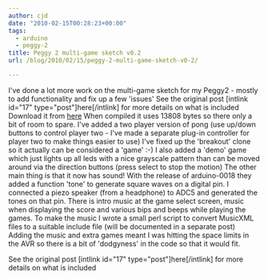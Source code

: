 ```yaml
---
author: cjd
date: "2010-02-15T00:28:23+00:00"
tags:
  - arduino
  - peggy-2
title: Peggy 2 multi-game sketch v0.2
url: /blog/2010/02/15/peggy-2-multi-game-sketch-v0-2/

---
```

I've done a lot more work on the multi-game sketch for my Peggy2 - mostly to add functionality and fix up a few 'issues'
See the original post \[intlink id="17" type="post"\]here\[/intlink\] for more details on what is included
Download it from [here](/files/arduino/peggy2_games_0.2.zip) When compiled it uses 13808 bytes so there only a bit of room to spare.
I've added a two player version of pong (use up/down buttons to control player two - I've made a separate plug-in controller for player two to make things easier to use)
I've fixed up the 'breakout' clone so it actually can be considered a 'game' :-)
I also added a 'demo' game which just lights up all leds with a nice grayscale pattern than can be moved around via the direction buttons (press select to stop the motion)
The other main thing is that it now has sound!
With the release of arduino-0018 they added a function 'tone' to generate square waves on a digital pin. I connected a piezo speaker (from a headphone) to ADC5 and generated the tones on that pin.
There is intro music at the game select screen, music when displaying the score and various bips and beeps while playing the games.
To make the music I wrote a small perl script to convert MusicXML files to a suitable include file (will be documented in a separate post)
Adding the music and extra games meant I was hitting the space limits in the AVR so there is a bit of 'dodgyness' in the code so that it would fit.

See the original post \[intlink id="17" type="post"\]here\[/intlink\] for more details on what is included
